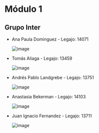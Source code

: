 # Módulo 1
## Grupo Inter
* Ana Paula Dominguez - Legajo: 14071

    ![image](https://github.com/user-attachments/assets/1e5605cd-7285-4233-9732-465fcb35138e)

  
* Tomás Aliaga - Legajo: 13459

    ![image](https://github.com/user-attachments/assets/328d5558-544d-4dac-aff6-02f55f61427b)


* Andrés Pablo Landgrebe - Legajo: 13751

    ![image](https://github.com/user-attachments/assets/287cd520-c2bd-439a-b179-6a36113eba14)


  
* Anastasia Bekerman - Legajo: 14103

    ![image](https://github.com/user-attachments/assets/870c3651-030f-4a81-875f-a9879e58a071)


* Juan Ignacio Fernandez - Legajo: 13711

    ![image](https://github.com/user-attachments/assets/a8a9ae1b-df50-4b71-98ae-19b2ca72b3fb)

